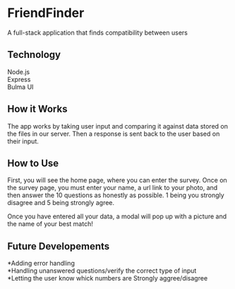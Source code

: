 # FriendFinder

A full-stack application that finds compatibility between users

## Technology

Node.js<br>
Express<br>
Bulma UI<br>

## How it Works

The app works by taking user input and comparing it against data stored on the files in our server. Then a response is sent back to the user based on their input.

## How to Use

First, you will see the home page, where you can enter the survey.
Once on the survey page, you must enter your name, a url link to your photo, and then answer the 10 questions as honestly as possible.
1 being you strongly disagree and 5 being strongly agree.

Once you have entered all your data, a modal will pop up with a picture and the name of your best match!

## Future Developements

*Adding error handling
<br>
*Handling unanswered questions/verify the correct type of input <br>
*Letting the user know whick numbers are Strongly aggree/disagree
